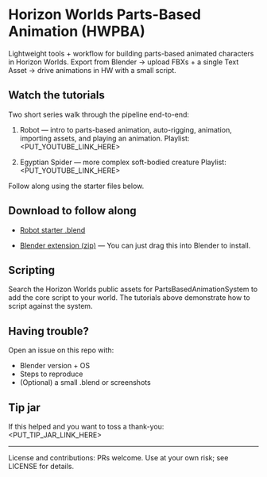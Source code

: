 # Horizon Worlds Parts-Based Animation (HWPBA)

Lightweight tools + workflow for building parts-based animated characters in Horizon Worlds. Export from Blender → upload FBXs + a single Text Asset → drive animations in HW with a small script.

## Watch the tutorials

Two short series walk through the pipeline end-to-end:

1) Robot — intro to parts-based animation, auto-rigging, animation, importing assets, and playing an animation.
   Playlist: <PUT_YOUTUBE_LINK_HERE>

2) Egyptian Spider — more complex soft-bodied creature
   Playlist: <PUT_YOUTUBE_LINK_HERE>

Follow along using the starter files below.

## Download to follow along

- [Robot starter .blend](blendFiles/BeepyBoop_Start.blend)  

- [Blender extension (zip)](hwpbaExtension.zip) — You can just drag this into Blender to install.  
  
## Scripting

Search the Horizon Worlds public assets for PartsBasedAnimationSystem to add the core script to your world. The tutorials above demonstrate how to script against the system.


## Having trouble?

Open an issue on this repo with:
- Blender version + OS
- Steps to reproduce
- (Optional) a small .blend or screenshots

## Tip jar

If this helped and you want to toss a thank-you: <PUT_TIP_JAR_LINK_HERE>

---

License and contributions: PRs welcome. Use at your own risk; see LICENSE for details.
